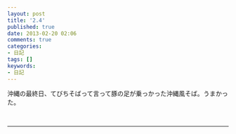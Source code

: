 ```yaml
---
layout: post
title: '2.4'
published: true
date: 2013-02-20 02:06
comments: true
categories:
- 日記
tags: []
keywords:
- 日記
---
```

沖縄の最終日、てびちそばって言って豚の足が乗っかった沖縄風そば。うまかった。

&nbsp;

---

